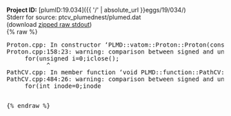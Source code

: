 **Project ID:** [plumID:19.034]({{ '/' | absolute_url }}eggs/19/034/)  
Stderr for source:  ptcv_plumednest/plumed.dat   
(download [zipped raw stdout](plumed.dat.plumed_master.stdout.txt.zip))  
{% raw %}
<pre>
Proton.cpp: In constructor ‘PLMD::vatom::Proton::Proton(const PLMD::ActionOptions&)’:
Proton.cpp:158:23: warning: comparison between signed and unsigned integer expressions [-Wsign-compare]
     for(unsigned i=0;i<no;i++) derivcn[i].resize(no+nh);
                       ^
Proton.cpp:161:23: warning: comparison between signed and unsigned integer expressions [-Wsign-compare]
     for(unsigned i=0;i<no;i++) derivw[i].resize(no);
                       ^
Proton.cpp:171:21: warning: comparison between signed and unsigned integer expressions [-Wsign-compare]
   for(unsigned i=0;i<no;i++) offset[i] = offsetdefault;
                     ^
Proton.cpp: In member function ‘virtual void PLMD::vatom::Proton::calculate()’:
Proton.cpp:222:21: warning: comparison between signed and unsigned integer expressions [-Wsign-compare]
   for(unsigned i=0;i<no;i++){
                     ^
Proton.cpp:226:23: warning: comparison between signed and unsigned integer expressions [-Wsign-compare]
     for(unsigned j=0;j<no+nh;j++){
                       ^
Proton.cpp:231:23: warning: comparison between signed and unsigned integer expressions [-Wsign-compare]
     for(unsigned j=0;j<no;j++){
                       ^
Proton.cpp:241:23: warning: comparison between signed and unsigned integer expressions [-Wsign-compare]
   for(unsigned io=0;io<no;io++){
                       ^
Proton.cpp:243:26: warning: comparison between signed and unsigned integer expressions [-Wsign-compare]
     for(unsigned ih=no;ih<nh+no;ih++){
                          ^
Proton.cpp:267:25: warning: comparison between signed and unsigned integer expressions [-Wsign-compare]
   for(unsigned iat=0;iat<no;iat++){
                         ^
Proton.cpp:271:25: warning: comparison between signed and unsigned integer expressions [-Wsign-compare]
   for(unsigned iat=0;iat<no;iat++) weight[iat] /= sum;
                         ^
Proton.cpp:275:21: warning: comparison between signed and unsigned integer expressions [-Wsign-compare]
   for(unsigned i=0;i<no;i++){
                     ^
Proton.cpp:286:27: warning: comparison between signed and unsigned integer expressions [-Wsign-compare]
     for(unsigned iat=0;iat<no;iat++){
                           ^
Proton.cpp:296:27: warning: comparison between signed and unsigned integer expressions [-Wsign-compare]
     for(unsigned iat=0;iat<no;iat++) weight[iat] /= sum;
                           ^
Proton.cpp:301:21: warning: comparison between signed and unsigned integer expressions [-Wsign-compare]
   for(unsigned i=0;i<no;i++){
                     ^
Proton.cpp:302:23: warning: comparison between signed and unsigned integer expressions [-Wsign-compare]
     for(unsigned j=0;j<no;j++){
                       ^
Proton.cpp:313:21: warning: comparison between signed and unsigned integer expressions [-Wsign-compare]
   for(unsigned i=0;i<no;i++){
                     ^
Proton.cpp:320:24: warning: comparison between signed and unsigned integer expressions [-Wsign-compare]
      for(unsigned j=0;j<no;j++){
                        ^
Proton.cpp:321:27: warning: comparison between signed and unsigned integer expressions [-Wsign-compare]
         for(unsigned l=0;l<no;l++){
                           ^
Proton.cpp:331:21: warning: comparison between signed and unsigned integer expressions [-Wsign-compare]
   for(unsigned j=0;j<no;j++){
                     ^
Proton.cpp:332:10: warning: comparison between signed and unsigned integer expressions [-Wsign-compare]
      if(j!=imax){ 
          ^
Proton.cpp:206:7: warning: unused variable ‘io’ [-Wunused-variable]
   int io, i;
       ^
Proton.cpp:206:11: warning: unused variable ‘i’ [-Wunused-variable]
   int io, i;
           ^
PathCV.cpp: In destructor ‘virtual PLMD::function::PathCV::~PathCV()’:
PathCV.cpp:209:16: warning: comparison between signed and unsigned integer expressions [-Wsign-compare]
   for(int i=0;i<mw_n_;++i){
                ^
PathCV.cpp: In constructor ‘PLMD::function::PathCV::PathCV(const PLMD::ActionOptions&)’:
PathCV.cpp:237:16: warning: comparison between signed and unsigned integer expressions [-Wsign-compare]
   for(int i=0;i<mw_n_;++i){
                ^
PathCV.cpp:260:11: warning: comparison between signed and unsigned integer expressions [-Wsign-compare]
       if(i==mw_id_) ifiles[i]->close();
           ^
PathCV.cpp: In member function ‘void PLMD::function::PathCV::generatePath()’:
PathCV.cpp:484:26: warning: comparison between signed and unsigned integer expressions [-Wsign-compare]
     for(int inode=0;inode<nnodes;inode++){
                          ^
PathCV.cpp: In member function ‘void PLMD::function::PathCV::readMultipleWalkers()’:
PathCV.cpp:942:16: warning: comparison between signed and unsigned integer expressions [-Wsign-compare]
   for(int i=0;i<mw_n_;++i){
                ^
PathCV.cpp:943:9: warning: comparison between signed and unsigned integer expressions [-Wsign-compare]
     if(i==mw_id_) continue;
         ^
</pre>
{% endraw %}
